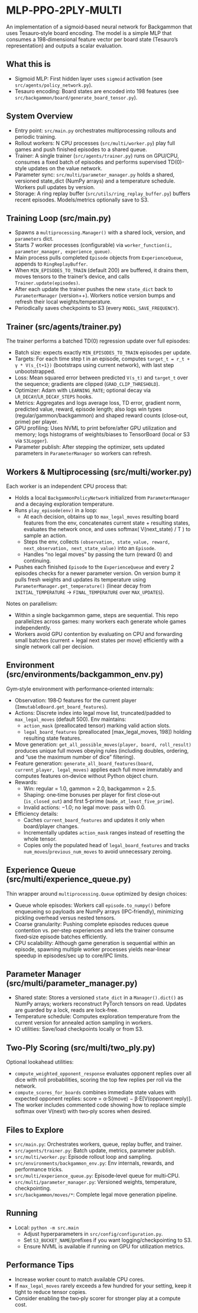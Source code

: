 # MLP‑PPO‑2PLY‑MULTI

An implementation of a sigmoid‑based neural network for Backgammon that uses Tesauro‑style board encoding. The model is a simple MLP that consumes a 198‑dimensional feature vector per board state (Tesauro’s representation) and outputs a scalar evaluation.

## What this is
- Sigmoid MLP: First hidden layer uses `sigmoid` activation (see `src/agents/policy_network.py`).
- Tesauro encoding: Board states are encoded into 198 features (see `src/backgammon/board/generate_board_tensor.py`).

## System Overview
- Entry point: `src/main.py` orchestrates multiprocessing rollouts and periodic training.
- Rollout workers: N CPU processes (`src/multi/worker.py`) play full games and push finished episodes to a shared queue.
- Trainer: A single trainer (`src/agents/trainer.py`) runs on GPU/CPU, consumes a fixed batch of episodes and performs supervised TD(0)-style updates on the value network.
- Parameter sync: `src/multi/parameter_manager.py` holds a shared, versioned state_dict (NumPy arrays) and a temperature schedule. Workers pull updates by version.
- Storage: A ring replay buffer (`src/utils/ring_replay_buffer.py`) buffers recent episodes. Models/metrics optionally save to S3.

## Training Loop (src/main.py)
- Spawns a `multiprocessing.Manager()` with a shared lock, version, and `parameters` dict.
- Starts 7 worker processes (configurable) via `worker_function(i, parameter_manager, experience_queue)`.
- Main process pulls completed `Episode` objects from `ExperienceQueue`, appends to `RingReplayBuffer`.
- When `MIN_EPISODES_TO_TRAIN` (default 200) are buffered, it drains them, moves tensors to the trainer’s device, and calls `Trainer.update(episodes)`.
- After each update the trainer pushes the new `state_dict` back to `ParameterManager` (version++). Workers notice version bumps and refresh their local weights/temperature.
- Periodically saves checkpoints to S3 (every `MODEL_SAVE_FREQUENCY`).

## Trainer (src/agents/trainer.py)
The trainer performs a batched TD(0) regression update over full episodes:
- Batch size: expects exactly `MIN_EPISODES_TO_TRAIN` episodes per update.
- Targets: For each time step t in an episode, computes `target_t = r_t + γ * V(s_{t+1})` (bootstraps using current network), with last step unbootstrapped.
- Loss: Mean squared error between predicted `V(s_t)` and `target_t` over the sequence; gradients are clipped (`GRAD_CLIP_THRESHOLD`).
- Optimizer: Adam with `LEARNING_RATE`; optional decay via `LR_DECAY`/`LR_DECAY_STEPS` hooks.
- Metrics: Aggregates and logs average loss, TD error, gradient norm, predicted value, reward, episode length; also logs win types (regular/gammon/backgammon) and shaped reward counts (close‑out, prime) per player.
- GPU profiling: Uses NVML to print before/after GPU utilization and memory; logs histograms of weights/biases to TensorBoard (local or S3 via `S3Logger`).
- Parameter publish: After stepping the optimizer, sets updated parameters in `ParameterManager` so workers can refresh.

## Workers & Multiprocessing (src/multi/worker.py)
Each worker is an independent CPU process that:
- Holds a local `BackgammonPolicyNetwork` initialized from `ParameterManager` and a decaying exploration temperature.
- Runs `play_episode(env)` in a loop:
  - At each decision, obtains up to `max_legal_moves` resulting board features from the env, concatenates current state + resulting states, evaluates the network once, and uses softmax( V(next_state) / T ) to sample an action.
  - Steps the env, collects `(observation, state_value, reward, next_observation, next_state_value)` into an `Episode`.
  - Handles “no legal moves” by passing the turn (reward 0) and continuing.
- Pushes each finished `Episode` to the `ExperienceQueue` and every 2 episodes checks for a newer parameter version. On version bump it pulls fresh weights and updates its temperature using `ParameterManager.get_temperature()` (linear decay from `INITIAL_TEMPERATURE` → `FINAL_TEMPERATURE` over `MAX_UPDATES`).

Notes on parallelism:
- Within a single backgammon game, steps are sequential. This repo parallelizes across games: many workers each generate whole games independently.
- Workers avoid GPU contention by evaluating on CPU and forwarding small batches (current + legal next states per move) efficiently with a single network call per decision.

## Environment (src/environments/backgammon_env.py)
Gym‑style environment with performance‑oriented internals:
- Observation: 198‑D features for the current player (`ImmutableBoard.get_board_features`).
- Actions: Discrete index into legal move list, truncated/padded to `max_legal_moves` (default 500). Env maintains:
  - `action_mask` (preallocated tensor) marking valid action slots.
  - `legal_board_features` (preallocated [max_legal_moves, 198]) holding resulting state features.
- Move generation: `get_all_possible_moves(player, board, roll_result)` produces unique full moves obeying rules (including doubles, ordering, and “use the maximum number of dice” filtering).
- Feature generation: `generate_all_board_features(board, current_player, legal_moves)` applies each full move immutably and computes features on‑device without Python object churn.
- Rewards:
  - Win: regular = 1.0, gammon = 2.0, backgammon = 2.5.
  - Shaping: one‑time bonuses per player for first close‑out (`is_closed_out`) and first 5‑prime (`made_at_least_five_prime`).
  - Invalid actions: −1.0; no legal move: pass with 0.0.
- Efficiency details:
  - Caches `current_board_features` and updates it only when board/player changes.
  - Incrementally updates `action_mask` ranges instead of resetting the whole tensor.
  - Copies only the populated head of `legal_board_features` and tracks `num_moves`/`previous_num_moves` to avoid unnecessary zeroing.

## Experience Queue (src/multi/experience_queue.py)
Thin wrapper around `multiprocessing.Queue` optimized by design choices:
- Queue whole episodes: Workers call `episode.to_numpy()` before enqueueing so payloads are NumPy arrays (IPC‑friendly), minimizing pickling overhead versus nested tensors.
- Coarse granularity: Pushing complete episodes reduces queue contention vs. per‑step experiences and lets the trainer consume fixed‑size episode batches efficiently.
- CPU scalability: Although game generation is sequential within an episode, spawning multiple worker processes yields near‑linear speedup in episodes/sec up to core/IPC limits.

## Parameter Manager (src/multi/parameter_manager.py)
- Shared state: Stores a versioned `state_dict` in a `Manager().dict()` as NumPy arrays; workers reconstruct PyTorch tensors on read. Updates are guarded by a lock, reads are lock‑free.
- Temperature schedule: Computes exploration temperature from the current version for annealed action sampling in workers.
- IO utilities: Save/load checkpoints locally or from S3.

## Two‑Ply Scoring (src/multi/two_ply.py)
Optional lookahead utilities:
- `compute_weighted_opponent_response` evaluates opponent replies over all dice with roll probabilities, scoring the top few replies per roll via the network.
- `compute_scores_for_boards` combines immediate state values with expected opponent replies: score = α·S(move) − β·E[V(opponent reply)].
- The worker includes commented code showing how to replace simple softmax over V(next) with two‑ply scores when desired.

## Files to Explore
- `src/main.py`: Orchestrates workers, queue, replay buffer, and trainer.
- `src/agents/trainer.py`: Batch update, metrics, parameter publish.
- `src/multi/worker.py`: Episode rollout loop and sampling.
- `src/environments/backgammon_env.py`: Env internals, rewards, and performance tricks.
- `src/multi/experience_queue.py`: Episode‑level queue for multi‑CPU.
- `src/multi/parameter_manager.py`: Versioned weights, temperature, checkpointing.
- `src/backgammon/moves/*`: Complete legal move generation pipeline.

## Running
- Local: `python -m src.main`
  - Adjust hyperparameters in `src/config/configuration.py`.
  - Set `S3_BUCKET_NAME`/prefixes if you want logging/checkpointing to S3.
  - Ensure NVML is available if running on GPU for utilization metrics.

## Performance Tips
- Increase worker count to match available CPU cores.
- If `max_legal_moves` rarely exceeds a few hundred for your setting, keep it tight to reduce tensor copies.
- Consider enabling the two‑ply scorer for stronger play at a compute cost.
